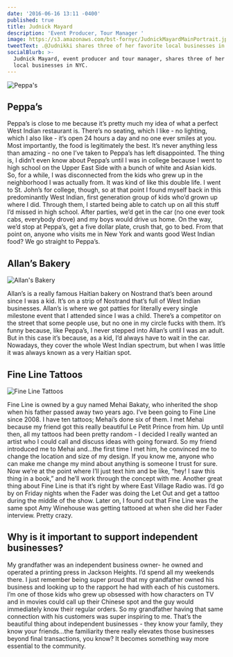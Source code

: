 ```yaml
---
date: '2016-06-16 13:11 -0400'
published: true
title: Judnick Mayard
description: 'Event Producer, Tour Manager '
image: https://s3.amazonaws.com/bst-fornyc/JudnickMayardMainPortrait.jpg
tweetText: .@Judnikki shares three of her favorite local businesses in NYC
socialBlurb: >-
  Judnick Mayard, event producer and tour manager, shares three of her favorite
  local businesses in NYC.
---
```

![Peppa's](https://s3.amazonaws.com/bst-fornyc/JudnickMayardPeppas_w1280.jpg)

## Peppa’s

Peppa’s is close to me because it’s pretty much my idea of what a perfect West Indian restaurant is. There’s no seating, which I like - no lighting, which I also like - it’s open 24 hours a day and no one ever smiles at you. Most importantly, the food is legitimately the best. It’s never anything less than amazing - no one I’ve taken to Peppa’s has left disappointed. The thing is, I didn’t even know about Peppa’s until I was in college because I went to high school on the Upper East Side with a bunch of white and Asian kids. So, for a while, I was disconnected from the kids who grew up in the neighborhood I was actually from. It was kind of like this double life. I went to St. John’s for college, though, so at that point I found myself back in this predominantly West Indian, first generation group of kids who’d grown up where I did. Through them, I started being able to catch up on all this stuff I’d missed in high school. After parties, we’d get in the car (no one ever took cabs, everybody drove) and my boys would drive us home. On the way, we’d stop at Peppa’s, get a five dollar plate, crush that, go to bed. From that point on, anyone who visits me in New York and wants good West Indian food? We go straight to Peppa’s.

## Allan’s Bakery

![Allan's Bakery](https://s3.amazonaws.com/bst-fornyc/JudnickMayardAllans_w1280.jpg)

Allan’s is a really famous Haitian bakery on Nostrand that’s been around since I was a kid. It’s on a strip of Nostrand that’s full of West Indian businesses. Allan’s is where we got patties for literally every single milestone event that I attended since I was a child. There’s a competitor on the street that some people use, but no one in my circle fucks with them. It’s funny because, like Peppa’s, I never stepped into Allan’s until I was an adult. But in this case it’s because, as a kid, I’d always have to wait in the car. Nowadays, they cover the whole West Indian spectrum, but when I was little it was always known as a very Haitian spot.

## Fine Line Tattoos

![Fine Line Tattoos](https://s3.amazonaws.com/bst-fornyc/JudnickMayardFineLineTattoo_w1280.jpg)

Fine Line is owned by a guy named Mehai Bakaty, who inherited the shop when his father passed away two years ago. I’ve been going to Fine Line since 2008. I have ten tattoos; Mehai’s done six of them. I met Mehai because my friend got this really beautiful Le Petit Prince from him. Up until then, all my tattoos had been pretty random - I decided I really wanted an artist who I could call and discuss ideas with going forward. So my friend introduced me to Mehai and...the first time I met him, he convinced me to change the location and size of my design. If you know me, anyone who can make me change my mind about anything is someone I trust for sure. Now we’re at the point where I’ll just text him and be like, “hey! I saw this thing in a book,” and he’ll work through the concept with me. Another great thing about Fine Line is that it’s right by where East Village Radio was. I’d go by on Friday nights when the Fader was doing the Let Out and get a tattoo during the middle of the show. Later on, I found out that Fine Line was the same spot Amy Winehouse was getting tattooed at when she did her Fader interview. Pretty crazy.

## Why is it important to support independent businesses?

My grandfather was an independent business owner- he owned and operated a printing press in Jackson Heights. I’d spend all my weekends there. I just remember being super proud that my grandfather owned his business and looking up to the rapport he had with each of his customers. I’m one of those kids who grew up obsessed with how characters on TV and in movies could call up their Chinese spot and the guy would immediately know their regular orders. So my grandfather having that same connection with his customers was super inspiring to me. That’s the beautiful thing about independent businesses - they know your family, they know your friends...the familiarity there really elevates those businesses beyond final transactions, you know? It becomes something way more essential to the community.
